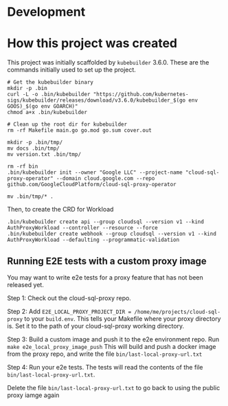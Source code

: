 # Development

# How this project was created
This project was initially scaffolded by `kubebuilder` 3.6.0. These are the 
commands initially used to set up the project.

```
# Get the kubebuilder binary
mkdir -p .bin
curl -L -o .bin/kubebuilder "https://github.com/kubernetes-sigs/kubebuilder/releases/download/v3.6.0/kubebuilder_$(go env GOOS)_$(go env GOARCH)"
chmod a+x .bin/kubebuilder

# Clean up the root dir for kubebuilder
rm -rf Makefile main.go go.mod go.sum cover.out 

mkdir -p .bin/tmp/
mv docs .bin/tmp/
mv version.txt .bin/tmp/

rm -rf bin
.bin/kubebuilder init --owner "Google LLC" --project-name "cloud-sql-proxy-operator" --domain cloud.google.com --repo github.com/GoogleCloudPlatform/cloud-sql-proxy-operator

mv .bin/tmp/* .

```

Then, to create the CRD for Workload
```
.bin/kubebuilder create api --group cloudsql --version v1 --kind AuthProxyWorkload --controller --resource --force
.bin/kubebuilder create webhook --group cloudsql --version v1 --kind AuthProxyWorkload --defaulting --programmatic-validation
```


## Running E2E tests with a custom proxy image

You may want to write e2e tests for a proxy feature that has
not been released yet. 

Step 1: Check out the cloud-sql-proxy repo.

Step 2: Add `E2E_LOCAL_PROXY_PROJECT_DIR = /home/me/projects/cloud-sql-proxy`
to your `build.env`. This tells your Makefile where your proxy
directory is. Set it to the path of your cloud-sql-proxy working directory.

Step 3: Build a custom image and push it to the e2e environment
repo. Run `make e2e_local_proxy_image_push` This will build and push
a docker image from the proxy repo, and write the file `bin/last-local-proxy-url.txt`

Step 4: Run your e2e tests. The tests will read the contents of
the file `bin/last-local-proxy-url.txt`.

Delete the file `bin/last-local-proxy-url.txt` to go back to using
the public proxy iamge again
